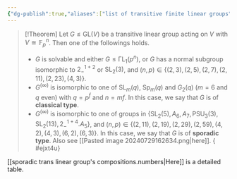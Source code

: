 ```yaml
---
{"dg-publish":true,"aliases":["list of transitive finite linear groups"],"draft":false,"permalink":"/MATH/Cards/Nodes/List of Transitive Finite Linear Groups/","dgPassFrontmatter":true}
---
```



> [!Theorem]
> Let $G\leqslant\mathrm{GL}(V)$ be a transitive linear group acting on $V$ with $V\cong\mathbb{F}_p^n$.
> Then one of the followings holds.
> - $G$ is solvable and either $G\leqslant\mathrm{\Gamma L}_1(p^n)$, or $G$ has a normal subgroup isomorphic to $2^{1+2}_-$ or $\mathrm{SL}_2(3)$, and $(n,p)\in\{(2,3),(2,5),(2,7),(2,11),(2,23),(4,3)\}$.
> - $G^{(\infty)}$ is isomorphic to one of $\mathrm{SL}_m(q)$, $\mathrm{Sp}_{m}(q)$ and $G_2(q)$ ($m=6$ and $q$ even) with $q=p^f$ and $n=mf$. In this case, we say that $G$ is of **classical type**.
> -  $G^{(\infty)}$ is isomorphic to one of groups in $\{\mathrm{SL}_2(5),A_6,A_7,\mathrm{PSU}_3(3),\mathrm{SL}_2(13),2_{-}^{1+4}.A_5\}$, and $(n,p)\in\{(2,11),(2,19),(2,29),(2,59),(4,2),(4,3),(6,2),(6,3)\}$. In this case, we say that $G$ is of **sporadic type**. Also see [[Pasted image 20240729162634.png|here]]. 
{ #ejxt4u}


[[sporadic trans linear group's compositions.numbers|Here]] is a detailed table.


